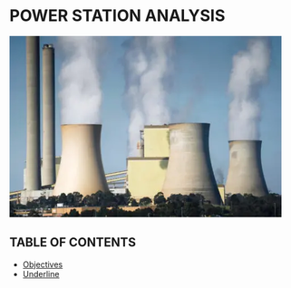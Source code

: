 # POWER STATION ANALYSIS
![Power Station](assets/images/Station_image.png)
## TABLE OF CONTENTS
- [Objectives](#underline)
 - [Underline](#underline)

